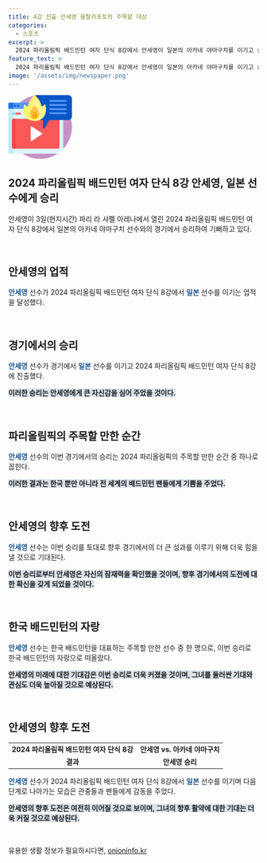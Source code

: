 ```yaml
---
title: 4강 진출 안세영 울랄라포토의 주목할 대상
categories:
  - 스포츠
excerpt: >
  2024 파리올림픽 배드민턴 여자 단식 8강에서 안세영이 일본의 아카네 야마구치를 이기고 승리했다. 현지시간 3일, 라 샤펠 아레나에서 이루어진 경기에서 그녀는 기쁨을 가리지 않았다.
feature_text: >
  2024 파리올림픽 배드민턴 여자 단식 8강에서 안세영이 일본의 아카네 야마구치를 이기고 승리했다. 현지시간 3일, 라 샤펠 아레나에서 이루어진 경기에서 그녀는 기쁨을 가리지 않았다.
image: '/assets/img/newspaper.png'
---
```


<p><img src="/assets/img/news.png" alt="rentncar 속보" /></p>

<h2>2024 파리올림픽 배드민턴 여자 단식 8강 안세영, 일본 선수에게 승리</h2>

<p data-ke-size="size16">안세영이 3일(현지시간) 파리 라 샤펠 아레나에서 열린 2024 파리올림픽 배드민턴 여자 단식 8강에서 일본의 아카네 야마구치 선수와의 경기에서 승리하여 기뻐하고 있다.</p>

<p data-ke-size="size16">&nbsp;</p>

<h2>안세영의 업적</h2>

<p><b><span style="color: #1a5490;">안세영</span></b> 선수가 2024 파리올림픽 배드민턴 여자 단식 8강에서 <b><span style="color: #1a5490;">일본</span></b> 선수를 이기는 업적을 달성했다.</p>

<p data-ke-size="size16">&nbsp;</p>

<h2>경기에서의 승리</h2>

<p><b><span style="color: #1a5490;">안세영</span></b> 선수가 경기에서 <b><span style="color: #1a5490;">일본</span></b> 선수를 이기고 2024 파리올림픽 배드민턴 여자 단식 8강에 진출했다.</p>

<p><b><span style="background-color: #21538527;">이러한 승리는 안세영에게 큰 자신감을 심어 주었을 것이다.</span></b></p>

<p data-ke-size="size16">&nbsp;</p>

<h2>파리올림픽의 주목할 만한 순간</h2>

<p><b><span style="color: #1a5490;">안세영</span></b> 선수의 이번 경기에서의 승리는 2024 파리올림픽의 주목할 만한 순간 중 하나로 꼽힌다.</p>

<p><b><span style="background-color: #21538527;">이러한 결과는 한국 뿐만 아니라 전 세계의 배드민턴 팬들에게 기쁨을 주었다.</span></b></p>

<p data-ke-size="size16">&nbsp;</p>

<h2>안세영의 향후 도전</h2>

<p><b><span style="color: #1a5490;">안세영</span></b> 선수는 이번 승리를 토대로 향후 경기에서의 더 큰 성과를 이루기 위해 더욱 힘을 낼 것으로 기대된다.</p>

<p><b><span style="background-color: #21538527;">이번 승리로부터 안세영은 자신의 잠재력을 확인했을 것이며, 향후 경기에서의 도전에 대한 확신을 갖게 되었을 것이다.</span></b></p>

<p data-ke-size="size16">&nbsp;</p>

<h2>한국 배드민턴의 자랑</h2>

<p><b><span style="color: #1a5490;">안세영</span></b> 선수는 한국 배드민턴을 대표하는 주목할 만한 선수 중 한 명으로, 이번 승리로 한국 배드민턴의 자랑으로 떠올랐다.</p>

<p><b><span style="background-color: #21538527;">안세영의 미래에 대한 기대감은 이번 승리로 더욱 커졌을 것이며, 그녀를 둘러싼 기대와 관심도 더욱 높아질 것으로 예상된다.</span></b></p>

<p data-ke-size="size16">&nbsp;</p>

<h2>안세영의 향후 도전</h2>

<table>
<tbody>
<tr>
<td style="text-align: center; height: 17px;"><b>2024 파리올림픽 배드민턴 여자 단식 8강</b></td>
<td style="text-align: center; height: 17px;"><b>안세영 vs. 아카네 야마구치</b></td>
</tr>
<tr>
<td style="text-align: center; height: 17px;"><b>결과</b></td>
<td style="text-align: center; height: 17px;"><b>안세영 승리</b></td>
</tr>
</tbody>
</table>

<p><b><span style="color: #1a5490;">안세영</span></b> 선수가 2024 파리올림픽 배드민턴 여자 단식 8강에서 <b><span style="color: #1a5490;">일본</span></b> 선수를 이기며 다음 단계로 나아가는 모습은 관중들과 팬들에게 감동을 주었다.</p>

<p><b><span style="background-color: #21538527;">안세영의 향후 도전은 여전히 이어질 것으로 보이며, 그녀의 향후 활약에 대한 기대는 더욱 커질 것으로 예상된다.</span></b></p>

<p data-ke-size="size16">&nbsp;</p>
유용한 생활 정보가 필요하시다면, <a href="https://onioninfo.kr" rel="dofollow">onioninfo.kr</a>


